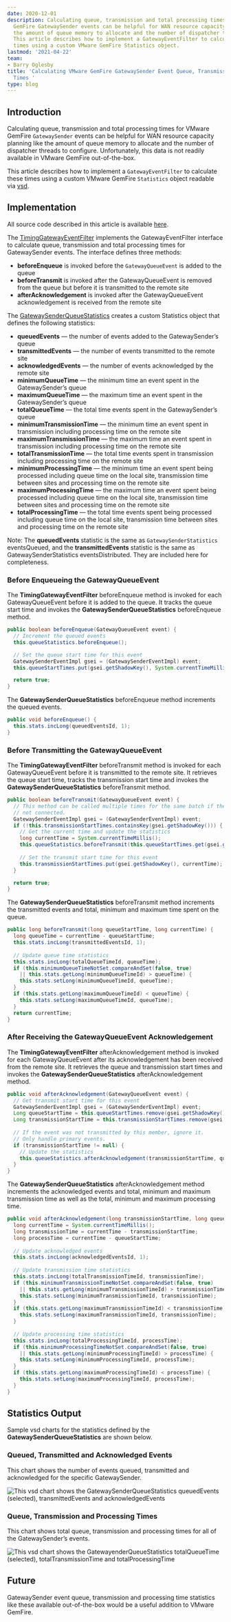```yaml
---
date: 2020-12-01
description: Calculating queue, transmission and total processing times for VMware
  GemFire GatewaySender events can be helpful for WAN resource capacity planning like
  the amount of queue memory to allocate and the number of dispatcher threads to configure.
  This article describes how to implement a GatewayEventFilter to calculate these
  times using a custom VMware GemFire Statistics object.
lastmod: '2021-04-22'
team:
- Barry Oglesby
title: 'Calculating VMware GemFire GatewaySender Event Queue, Transmission and Processing
  Times '
type: blog
---
```


## Introduction
Calculating queue, transmission and total processing times for VMware GemFire `GatewaySender` events can be helpful for WAN resource capacity planning like the amount of queue memory to allocate and the number of dispatcher threads to configure. Unfortunately, this data is not readily available in VMware GemFire out-of-the-box.

This article describes how to implement a `GatewayEventFilter` to calculate these times using a custom VMware GemFire `Statistics` object readable via [vsd](https://gemtalksystems.com/products/vsd/).
## Implementation
All source code described in this article is available [here](https://github.com/boglesby/calculate-gateway-sender-event-times).

The [TimingGatewayEventFilter](https://github.com/boglesby/calculate-gateway-sender-event-times/blob/master/server/src/main/java/example/server/filter/TimingGatewayEventFilter.java) implements the GatewayEventFilter interface to calculate queue, transmission and total processing times for GatewaySender events. The interface defines three methods:

- **beforeEnqueue** is invoked before the `GatewayQueueEvent` is added to the queue
- **beforeTransmit** is invoked after the GatewayQueueEvent is removed from the queue but before it is transmitted to the remote site
- **afterAcknowledgement** is invoked after the GatewayQueueEvent acknowledgement is received from the remote site

The [GatewaySenderQueueStatistics](https://github.com/boglesby/calculate-gateway-sender-event-times/blob/master/server/src/main/java/example/server/statistics/GatewaySenderQueueStatistics.java) creates a custom Statistics object that defines the following statistics:

- **queuedEvents** — the number of events added to the GatewaySender’s queue
- **transmittedEvents** — the number of events transmitted to the remote site
- **acknowledgedEvents** — the number of events acknowledged by the remote site
- **minimumQueueTime** — the minimum time an event spent in the GatewaySender’s queue
- **maximumQueueTime** — the maximum time an event spent in the GatewaySender’s queue
- **totalQueueTime** — the total time events spent in the GatewaySender’s queue
- **minimumTransmissionTime** — the minimum time an event spent in transmission including processing time on the remote site
- **maximumTransmissionTime** — the maximum time an event spent in transmission including processing time on the remote site
- **totalTransmissionTime** — the total time events spent in transmission including processing time on the remote site
- **minimumProcessingTime** — the minimum time an event spent being processed including queue time on the local site, transmission time between sites and processing time on the remote site
- **maximumProcessingTime** — the maximum time an event spent being processed including queue time on the local site, transmission time between sites and processing time on the remote site
- **totalProcessingTime** — the total time events spent being processed including queue time on the local site, transmission time between sites and processing time on the remote site

Note: The **queuedEvents** statistic is the same as `GatewaySenderStatistics` eventsQueued, and the **transmittedEvents** statistic is the same as GatewaySenderStatistics eventsDistributed. They are included here for completeness.
### Before Enqueueing the GatewayQueueEvent
The **TimingGatewayEventFilter** beforeEnqueue method is invoked for each GatewayQueueEvent before it is added to the queue. It tracks the queue start time and invokes the **GatewaySenderQueueStatistics** beforeEnqueue method.

```java
public boolean beforeEnqueue(GatewayQueueEvent event) {
  // Increment the queued events
  this.queueStatistics.beforeEnqueue();

  // Set the queue start time for this event
  GatewaySenderEventImpl gsei = (GatewaySenderEventImpl) event;
  this.queueStartTimes.put(gsei.getShadowKey(), System.currentTimeMillis());

  return true;
}
```
The **GatewaySenderQueueStatistics** beforeEnqueue method increments the queued events.

```java
public void beforeEnqueue() {
  this.stats.incLong(queuedEventsId, 1);
}
```
### Before Transmitting the GatewayQueueEvent
The **TimingGatewayEventFilter** beforeTransmit method is invoked for each GatewayQueueEvent before it is transmitted to the remote site. It retrieves the queue start time, tracks the transmission start time and invokes the **GatewaySenderQueueStatistics** beforeTransmit method.

```java
public boolean beforeTransmit(GatewayQueueEvent event) {
  // This method can be called multiple times for the same batch if the remote site is
  // not connected.
  GatewaySenderEventImpl gsei = (GatewaySenderEventImpl) event;
  if (!this.transmissionStartTimes.containsKey(gsei.getShadowKey())) {
    // Get the current time and update the statistics
    long currentTime = System.currentTimeMillis();
    this.queueStatistics.beforeTransmit(this.queueStartTimes.get(gsei.getShadowKey()), currentTime);
    
    // Set the transmit start time for this event
    this.transmissionStartTimes.put(gsei.getShadowKey(), currentTime);
  }

  return true;
}
```
The **GatewaySenderQueueStatistics** beforeTransmit method increments the transmitted events and total, minimum and maximum time spent on the queue.

```java
public long beforeTransmit(long queueStartTime, long currentTime) {
  long queueTime = currentTime - queueStartTime;
  this.stats.incLong(transmittedEventsId, 1);
  
  // Update queue time statistics
  this.stats.incLong(totalQueueTimeId, queueTime);
  if (this.minimumQueueTimeNotSet.compareAndSet(false, true)
    || this.stats.getLong(minimumQueueTimeId) > queueTime) {
    this.stats.setLong(minimumQueueTimeId, queueTime);
  }
  if (this.stats.getLong(maximumQueueTimeId) < queueTime) {
    this.stats.setLong(maximumQueueTimeId, queueTime);
  }
  return currentTime;
}
```
### After Receiving the GatewayQueueEvent Acknowledgement
The **TimingGatewayEventFilter** afterAcknowledgement method is invoked for each GatewayQueueEvent after its acknowledgement has been received from the remote site. It retrieves the queue and transmission start times and invokes the **GatewaySenderQueueStatistics** afterAcknowledgement method.

```java
public void afterAcknowledgement(GatewayQueueEvent event) {
  // Get transmit start time for this event
  GatewaySenderEventImpl gsei = (GatewaySenderEventImpl) event;
  Long queueStartTime = this.queueStartTimes.remove(gsei.getShadowKey());
  Long transmissionStartTime = this.transmissionStartTimes.remove(gsei.getShadowKey());
  
  // If the event was not transmitted by this member, ignore it.
  // Only handle primary events.
  if (transmissionStartTime != null) {
    // Update the statistics
    this.queueStatistics.afterAcknowledgement(transmissionStartTime, queueStartTime);
  }
}
```
The **GatewaySenderQueueStatistics** afterAcknowledgement method increments the acknowledged events and total, minimum and maximum transmission time as well as the total, minimum and maximum processing time.

```java
public void afterAcknowledgement(long transmissionStartTime, long queueStartTime) {
  long currentTime = System.currentTimeMillis();
  long transmissionTime = currentTime - transmissionStartTime;
  long processTime = currentTime - queueStartTime;
  
  // Update acknowledged events
  this.stats.incLong(acknowledgedEventsId, 1);
  
  // Update transmission time statistics
  this.stats.incLong(totalTransmissionTimeId, transmissionTime);
  if (this.minimumTransmissionTimeNotSet.compareAndSet(false, true)
    || this.stats.getLong(minimumTransmissionTimeId) > transmissionTime) {
    this.stats.setLong(minimumTransmissionTimeId, transmissionTime);
  }
  if (this.stats.getLong(maximumTransmissionTimeId) < transmissionTime) {
    this.stats.setLong(maximumTransmissionTimeId, transmissionTime);
  }
  
  // Update processing time statistics
  this.stats.incLong(totalProcessingTimeId, processTime);
  if (this.minimumProcessingTimeNotSet.compareAndSet(false, true)
    || this.stats.getLong(minimumProcessingTimeId) > processTime) {
    this.stats.setLong(minimumProcessingTimeId, processTime);
  }
  if (this.stats.getLong(maximumProcessingTimeId) < processTime) {
    this.stats.setLong(maximumProcessingTimeId, processTime);
  }
}
```
## Statistics Output
Sample vsd charts for the statistics defined by the **GatewaySenderQueueStatistics** are shown below.
### Queued, Transmitted and Acknowledged Events
This chart shows the number of events queued, transmitted and acknowledged for the specific GatewaySender.

![This vsd chart shows the GatewaySenderQueueStatistics queuedEvents (selected), transmittedEvents and acknowledgedEvents](content/blog/calculating-gatewaysender-event-queue-transmission-processing-times/images/barry_2020_12_01_vsd_events.gif)
### Queue, Transmission and Processing Times
This chart shows total queue, transmission and processing times for all of the GatewaySender’s events.

![This vsd chart shows the GatewayenderQueueStatistics totalQueueTime (selected), totalTransmissionTime and totalProcessingTime](content/blog/calculating-gatewaysender-event-queue-transmission-processing-times/images/barry_2020_12_01_vsd_times.gif)
## Future
GatewaySender event queue, transmission and processing time statistics like these available out-of-the-box would be a useful addition to VMware GemFire.
